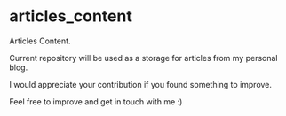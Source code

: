 # articles_content
Articles Content.

Current repository will be used as a storage for articles from my personal blog.

I would appreciate your contribution if you found something to improve. 

Feel free to improve and get in touch with me :)
